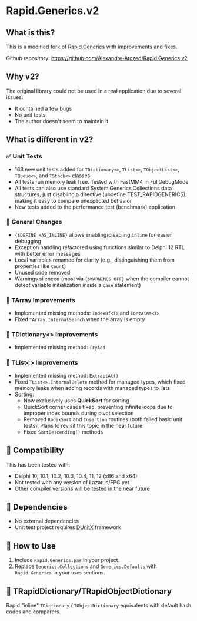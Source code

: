 # Rapid.Generics.v2

## What is this?

This is a modified fork of [Rapid.Generics](https://github.com/d-mozulyov/Rapid.Generics/) with improvements and fixes.

Github repository: https://github.com/Alexandre-Atozed/Rapid.Generics.v2

## Why v2?

The original library could not be used in a real application due to several issues:
* It contained a few bugs
* No unit tests
* The author doesn't seem to maintain it

## What is different in v2?

### ✅ Unit Tests
* 163 new unit tests added for `TDictionary<>`, `TList<>`, `TObjectList<>`, `TQueue<>`, and `TStack<>` classes
* All tests run memory leak free. Tested with FastMM4 in FullDebugMode
* All tests can also use standard System.Generics.Collections data structures, just disabling a directive (undefine TEST_RAPIDGENERICS), making it easy to compare unexpected behavior  
* New tests added to the performance test (benchmark) application  

### 🔧 General Changes
* `{$DEFINE HAS_INLINE}` allows enabling/disabling `inline` for easier debugging
* Exception handling refactored using functions similar to Delphi 12 RTL with better error messages
* Local variables renamed for clarity (e.g., distinguishing them from properties like `Count`)
* Unused code removed
* Warnings silenced (most via `{$WARNINGS OFF}` when the compiler cannot detect variable initialization inside a `case` statement)

### 📌 TArray Improvements
* Implemented missing methods: `IndexOf<T>` and `Contains<T>`
* Fixed `TArray.InternalSearch` when the array is empty

### 📌 TDictionary<> Improvements
* Implemented missing method: `TryAdd`

### 📌 TList<> Improvements
* Implemented missing method: `ExtractAt()`
* Fixed `TList<>.InternalDelete` method for managed types, which fixed memory leaks when adding records with managed types to lists
* Sorting:
  * Now exclusively uses **QuickSort** for sorting
  * QuickSort corner cases fixed, preventing infinite loops due to improper index bounds during pivot selection
  * Removed `RadixSort` and `Insertion` routines (both failed basic unit tests). Plans to revisit this topic in the near future
  * Fixed `SortDescending()` methods

## 📌 Compatibility
This has been tested with:
* Delphi 10, 10.1, 10.2, 10.3, 10.4, 11, 12 (x86 and x64)
* Not tested with any version of Lazarus/FPC yet
* Other compiler versions will be tested in the near future

## 📌 Dependencies
* No external dependencies
* Unit test project requires [DUnitX](https://github.com/VSoftTechnologies/DUnitX/tree/master) framework

## 📌 How to Use
1. Include `Rapid.Generics.pas` in your project.  
2. Replace `Generics.Collections` and `Generics.Defaults` with `Rapid.Generics` in your `uses` sections.  

## 📌 TRapidDictionary/TRapidObjectDictionary
Rapid "inline" `TDictionary` / `TObjectDictionary` equivalents with default hash codes and comparers.
